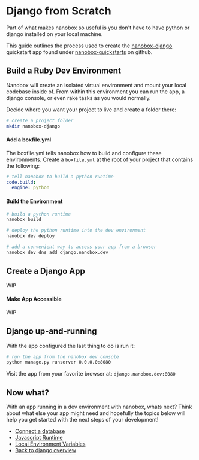 # Django from Scratch
Part of what makes nanobox so useful is you don't have to have python or django installed on your local machine.

This guide outlines the process used to create the <a href="https://github.com/nanobox-quickstarts/nanobox-django" target="\_blank">nanobox-django</a> quickstart app found under <a href="https://github.com/nanobox-quickstarts" target="\_blank">nanobox-quickstarts</a> on github.

## Build a Ruby Dev Environment
Nanobox will create an isolated virtual environment and mount your local codebase inside of. From within this environment you can run the app, a django console, or even rake tasks as you would normally.

Decide where you want your project to live and create a folder there:

```bash
# create a project folder
mkdir nanobox-django
```

#### Add a boxfile.yml
The boxfile.yml tells nanobox how to build and configure these environments. Create a `boxfile.yml` at the root of your project that contains the following:

```yaml
# tell nanobox to build a python runtime
code.build:
  engine: python
```

#### Build the Environment

```bash
# build a python runtime
nanobox build

# deploy the python runtime into the dev environment
nanobox dev deploy

# add a convenient way to access your app from a browser
nanobox dev dns add django.nanobox.dev
```

## Create a Django App
WIP

#### Make App Accessible
WIP

## Django up-and-running
With the app configured the last thing to do is run it:

```bash
# run the app from the nanobox dev console
python manage.py runserver 0.0.0.0:8080
```

Visit the app from your favorite browser at: `django.nanobox.dev:8080`

## Now what?
With an app running in a dev environment with nanobox, whats next? Think about what else your app might need and hopefully the topics below will help you get started with the next steps of your development!

* [Connect a database](connect-a-database.html)
* [Javascript Runtime](javascript-runtime.html)
* [Local Environment Variables](local-evars.html)
* [Back to django overview](django.html)
